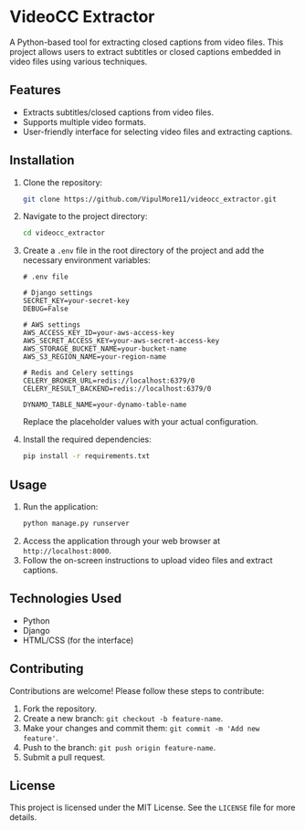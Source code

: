 # VideoCC Extractor

A Python-based tool for extracting closed captions from video files. This project allows users to extract subtitles or closed captions embedded in video files using various techniques.

## Features

- Extracts subtitles/closed captions from video files.
- Supports multiple video formats.
- User-friendly interface for selecting video files and extracting captions.

## Installation

1. Clone the repository:
    ```bash
    git clone https://github.com/VipulMore11/videocc_extractor.git
    ```
2. Navigate to the project directory:
    ```bash
    cd videocc_extractor
    ```
3. Create a `.env` file in the root directory of the project and add the necessary environment variables:
    ```env
    # .env file

    # Django settings
    SECRET_KEY=your-secret-key
    DEBUG=False

    # AWS settings
    AWS_ACCESS_KEY_ID=your-aws-access-key
    AWS_SECRET_ACCESS_KEY=your-aws-secret-access-key
    AWS_STORAGE_BUCKET_NAME=your-bucket-name
    AWS_S3_REGION_NAME=your-region-name

    # Redis and Celery settings
    CELERY_BROKER_URL=redis://localhost:6379/0
    CELERY_RESULT_BACKEND=redis://localhost:6379/0

    DYNAMO_TABLE_NAME=your-dynamo-table-name
    ```
   Replace the placeholder values with your actual configuration.

4. Install the required dependencies:
    ```bash
    pip install -r requirements.txt
    ```

## Usage

1. Run the application:
    ```bash
    python manage.py runserver
    ```
2. Access the application through your web browser at `http://localhost:8000`.
3. Follow the on-screen instructions to upload video files and extract captions.

## Technologies Used

- Python
- Django
- HTML/CSS (for the interface)

## Contributing

Contributions are welcome! Please follow these steps to contribute:

1. Fork the repository.
2. Create a new branch: `git checkout -b feature-name`.
3. Make your changes and commit them: `git commit -m 'Add new feature'`.
4. Push to the branch: `git push origin feature-name`.
5. Submit a pull request.

## License

This project is licensed under the MIT License. See the `LICENSE` file for more details.

